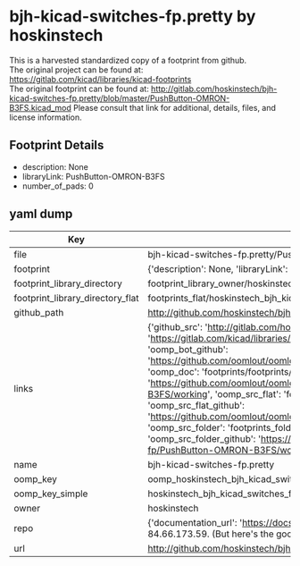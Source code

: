 # bjh-kicad-switches-fp.pretty by hoskinstech  
This is a harvested standardized copy of a footprint from github.  
The original project can be found at:  
https://gitlab.com/kicad/libraries/kicad-footprints  
The original footprint can be found at:
http://gitlab.com/hoskinstech/bjh-kicad-switches-fp.pretty/blob/master/PushButton-OMRON-B3FS.kicad_mod
Please consult that link for additional, details, files, and license information.  
## Footprint Details
* description: None  
* libraryLink: PushButton-OMRON-B3FS  
* number_of_pads: 0  
## yaml dump  
| Key | Value |  
| --- | --- |  
| file | bjh-kicad-switches-fp.pretty/PushButton-OMRON-B3FS.kicad_mod |  
| footprint | {'description': None, 'libraryLink': 'PushButton-OMRON-B3FS', 'number_of_pads': 0} |  
| footprint_library_directory | footprint_library_owner/hoskinstech_bjh-kicad-switches-fp.pretty |  
| footprint_library_directory_flat | footprints_flat/hoskinstech_bjh_kicad_switches_fp_pushbutton_omron_b3fs/working |  
| github_path | http://github.com/hoskinstech/bjh-kicad-switches-fp.pretty/blob/master/PushButton-OMRON-B3FS.kicad_mod |  
| links | {'github_src': 'http://gitlab.com/hoskinstech/bjh-kicad-switches-fp.pretty/blob/master/PushButton-OMRON-B3FS.kicad_mod', 'github_src_repo': 'https://gitlab.com/kicad/libraries/kicad-footprints', 'oomp_bot': 'footprints/hoskinstech_bjh_kicad_switches_fp_pushbutton_omron_b3fs/working', 'oomp_bot_github': 'https://github.com/oomlout/oomlout_oomp_footprint_bot/tree/main/footprints/hoskinstech_bjh_kicad_switches_fp_pushbutton_omron_b3fs/working', 'oomp_doc': 'footprints/footprints/hoskinstech/bjh-kicad-switches-fp/PushButton-OMRON-B3FS/working/', 'oomp_doc_github': 'https://github.com/oomlout/oomlout_oomp_footprint_doc/tree/main/footprints/footprints/hoskinstech/bjh-kicad-switches-fp/PushButton-OMRON-B3FS/working', 'oomp_src_flat': 'footprints_flat/footprints_flat/hoskinstech_bjh_kicad_switches_fp_pushbutton_omron_b3fs/working', 'oomp_src_flat_github': 'https://github.com/oomlout/oomlout_oomp_footprint_src/tree/main/footprints_flat/hoskinstech_bjh_kicad_switches_fp_pushbutton_omron_b3fs/working', 'oomp_src_folder': 'footprints_folder/footprints_folder/hoskinstech/bjh-kicad-switches-fp/PushButton-OMRON-B3FS/working', 'oomp_src_folder_github': 'https://github.com/oomlout/oomlout_oomp_footprint_src/tree/main/footprints_folder/hoskinstech/bjh-kicad-switches-fp/PushButton-OMRON-B3FS/working'} |  
| name | bjh-kicad-switches-fp.pretty |  
| oomp_key | oomp_hoskinstech_bjh_kicad_switches_fp_pushbutton_omron_b3fs |  
| oomp_key_simple | hoskinstech_bjh_kicad_switches_fp_pushbutton_omron_b3fs |  
| owner | hoskinstech |  
| repo | {'documentation_url': 'https://docs.github.com/rest/overview/resources-in-the-rest-api#rate-limiting', 'message': "API rate limit exceeded for 84.66.173.59. (But here's the good news: Authenticated requests get a higher rate limit. Check out the documentation for more details.)"} |  
| url | http://github.com/hoskinstech/bjh-kicad-switches-fp.pretty |  

